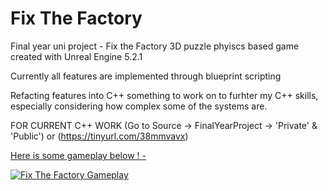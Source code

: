 # Fix The Factory 

Final year uni project - Fix the Factory
3D puzzle phyiscs based game created with Unreal Engine 5.2.1

Currently all features are implemented through blueprint scripting

Refacting features into C++ something to work on to furhter my C++ skills, especially considering how complex some of the systems are.

FOR CURRENT C++ WORK (Go to Source -> FinalYearProject -> 'Private' & 'Public') or (https://tinyurl.com/38mmvavx) 




<ins> Here is some gameplay below ! - </ins>

[![Fix The Factory Gameplay](https://i.ytimg.com/vi/hpgkXHIipIM/maxresdefault.jpg?sqp=-oaymwEmCIAKENAF8quKqQMa8AEB-AH-CYAC0AWKAgwIABABGGUgXyhCMA8=&amp;rs=AOn4CLCIdyZJkzh3cUpBa3QME2CUYokIlg)](https://youtu.be/hpgkXHIipIM)
